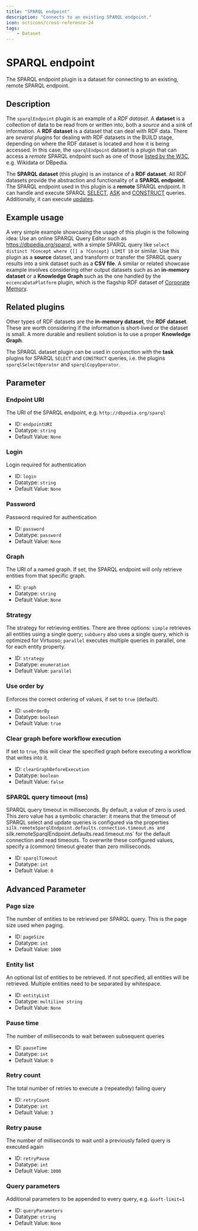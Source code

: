 ```yaml
---
title: "SPARQL endpoint"
description: "Connects to an existing SPARQL endpoint."
icon: octicons/cross-reference-24
tags: 
    - Dataset
---
```

# SPARQL endpoint
<!-- This file was generated - DO NOT CHANGE IT MANUALLY -->



The SPARQL endpoint plugin is a dataset for connecting to an existing, remote SPARQL endpoint.

## Description

The `sparqlEndpoint` plugin is an example of a _RDF dataset_. A **dataset** is a collection of data to be read from or
written into, both a _source_ and a _sink_ of information. A **RDF dataset** is a dataset that can deal with RDF data.
There are _several_ plugins for dealing with RDF datasets in the BUILD stage, depending on where the RDF dataset is
located and how it is being accessed. In this case, the `sparqlEndpoint` dataset is a plugin that can access a _remote_
SPARQL endpoint such as one of those [listed by the W3C](https://www.w3.org/wiki/SparqlEndpoints), e.g. Wikidata or
DBpedia.

The **SPARQL dataset** (this plugin) is an instance of a **RDF dataset**. All RDF datasets provide the abstraction and
functionality of a **SPARQL endpoint**. The SPARQL endpoint used in this plugin is a **remote** SPARQL endpoint. It can
handle and execute SPARQL [SELECT](https://www.w3.org/TR/rdf-sparql-query/#select),
[ASK](https://www.w3.org/TR/rdf-sparql-query/#ask) and [CONSTRUCT](https://www.w3.org/TR/rdf-sparql-query/#construct)
queries. Additionally, it can execute [updates](https://www.w3.org/TR/2013/REC-sparql11-update-20130321/#updateLanguage).

## Example usage

A very simple example showcasing the usage of this plugin is the following idea: Use an online SPARQL Query Editor such
as https://dbpedia.org/sparql, with a simple SPARQL query like `select distinct ?Concept where {[] a ?Concept} LIMIT 10`
or similar. Use this plugin as a **source** dataset, and transform or transfer the SPARQL query results into a sink
dataset such as a **CSV file**. A similar or related showcase example involves considering other output datasets such as
an **in-memory dataset** or a **Knowledge Graph** such as the one handled by the `eccencaDataPlatform` plugin, which is
the flagship RDF dataset of
[Corporate Memory](https://eccenca.com/products/enterprise-knowledge-graph-platform-corporate-memory).

## Related plugins

Other types of RDF datasets are the **in-memory dataset**, the **RDF dataset**. These are worth considering if the
information is short-lived or the dataset is small. A more durable and resilient solution is to use a proper
**Knowledge Graph**.

The SPARQL dataset plugin can be used in conjunction with the **task** plugins for SPARQL `SELECT` and `CONSTRUCT`
queries, i.e. the plugins `sparqlSelectOperator` and `sparqlCopyOperator`.


## Parameter

### Endpoint URI

The URI of the SPARQL endpoint, e.g. `http://dbpedia.org/sparql`

- ID: `endpointURI`
- Datatype: `string`
- Default Value: `None`



### Login

Login required for authentication

- ID: `login`
- Datatype: `string`
- Default Value: `None`



### Password

Password required for authentication

- ID: `password`
- Datatype: `password`
- Default Value: `None`



### Graph

The URI of a named graph. If set, the SPARQL endpoint will only retrieve entities from that specific graph.

- ID: `graph`
- Datatype: `string`
- Default Value: `None`



### Strategy

The strategy for retrieving entities. There are three options: `simple` retrieves all entities using a single query; `subQuery` also uses a single query, which is optimized for Virtuoso; `parallel` executes multiple queries in parallel, one for each entity property.

- ID: `strategy`
- Datatype: `enumeration`
- Default Value: `parallel`



### Use order by

Enforces the correct ordering of values, if set to `true` (default).

- ID: `useOrderBy`
- Datatype: `boolean`
- Default Value: `true`



### Clear graph before workflow execution

If set to `true`, this will clear the specified graph before executing a workflow that writes into it.

- ID: `clearGraphBeforeExecution`
- Datatype: `boolean`
- Default Value: `false`



### SPARQL query timeout (ms)

SPARQL query timeout in milliseconds. By default, a value of zero is used. This zero value has a symbolic character: it means that the timeout of SPARQL select and update queries is configured via the properties `silk.remoteSparqlEndpoint.defaults.connection.timeout.ms and `silk.remoteSparqlEndpoint.defaults.read.timeout.ms` for the default connection and read timeouts. To overwrite these configured values, specify a (common) timeout greater than zero milliseconds.

- ID: `sparqlTimeout`
- Datatype: `int`
- Default Value: `0`





## Advanced Parameter

### Page size

The number of entities to be retrieved per SPARQL query. This is the page size used when paging.

- ID: `pageSize`
- Datatype: `int`
- Default Value: `1000`



### Entity list

An optional list of entities to be retrieved. If not specified, all entities will be retrieved. Multiple entities need to be separated by whitespace.

- ID: `entityList`
- Datatype: `multiline string`
- Default Value: `None`



### Pause time

The number of milliseconds to wait between subsequent queries

- ID: `pauseTime`
- Datatype: `int`
- Default Value: `0`



### Retry count

The total number of retries to execute a (repeatedly) failing query

- ID: `retryCount`
- Datatype: `int`
- Default Value: `3`



### Retry pause

The number of milliseconds to wait until a previously failed query is executed again

- ID: `retryPause`
- Datatype: `int`
- Default Value: `1000`



### Query parameters

Additional parameters to be appended to every query, e.g. `&soft-limit=1`

- ID: `queryParameters`
- Datatype: `string`
- Default Value: `None`



